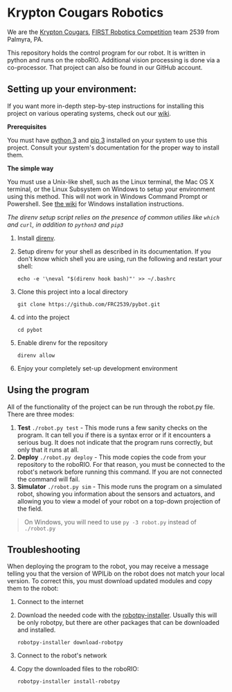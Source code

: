Krypton Cougars Robotics
=====
We are the [Krypton Cougars](http://www.team2539.com), [FIRST Robotics Competition](https://www.firstinspires.org/robotics/frc) team 2539 from Palmyra, PA.

This repository holds the control program for our robot. It is written in python and runs on the roboRIO. Additional vision processing is done via a co-processor. That project can also be found in our GitHub account.

Setting up your environment:
--
If you want more in-depth step-by-step instructions for installing this project on various operating systems, check out our [wiki](https://github.com/FRC2539/pybot/wiki/Prepare-Your-Computer).

**Prerequisites**

You must have [python 3](https://www.python.org/downloads/) and [pip 3](https://pip.pypa.io/en/stable/installing/) installed on your system to use this project. Consult your system's documentation for the proper way to install them.

**The simple way**

You must use a Unix-like shell, such as the Linux terminal, the Mac OS X terminal, or the Linux Subsystem on Windows to setup your environment using this method. This will not work in Windows Command Prompt or Powershell. See [the wiki](https://github.com/FRC2539/pybot/wiki/Windows-Setup) for Windows installation instructions.

_The direnv setup script relies on the presence of common utilies like `which` and `curl`, in addition to `python3` and `pip3`_

 1. Install [direnv](https://direnv.net/).
 2. Setup direnv for your shell as described in its documentation. If you don't know which shell you are using, run the following and restart your shell:

    `echo -e '\neval "$(direnv hook bash)"' >> ~/.bashrc`

 3. Clone this project into a local directory

    `git clone https://github.com/FRC2539/pybot.git`

 4. cd into the project

    `cd pybot`

 5. Enable direnv for the repository

    `direnv allow`

 6. Enjoy your completely set-up development environment

Using the program
--
All of the functionality of the project can be run through the robot.py file. There are three modes:

 1. **Test** `./robot.py test` - This mode runs a few sanity checks on the program. It can tell you if there is a syntax error or if it encounters a serious bug. It does not indicate that the program runs correctly, but only that it runs at all.
 2. **Deploy** `./robot.py deploy` - This mode copies the code from your repository to the roboRIO. For that reason, you must be connected to the robot's network before running this command. If you are not connected the command will fail.
 3. **Simulator** `./robot.py sim` - This mode runs the program on a simulated robot, showing you information about the sensors and actuators, and allowing you to view a model of your robot on a top-down projection of the field.

> On Windows, you will need to use `py -3 robot.py` instead of `./robot.py`

Troubleshooting
--
When deploying the program to the robot, you may receive a message telling you that the version of WPILib on the robot does not match your local version. To correct this, you must download updated modules and copy them to the robot:

 1. Connect to the internet
 2. Download the needed code with the [robotpy-installer](http://robotpy.readthedocs.io/en/stable/install/packages.html). Usually this will be only robotpy, but there are other packages that can be downloaded and installed.

    `robotpy-installer download-robotpy`

 3. Connect to the robot's network
 4. Copy the downloaded files to the roboRIO:

    `robotpy-installer install-robotpy`

